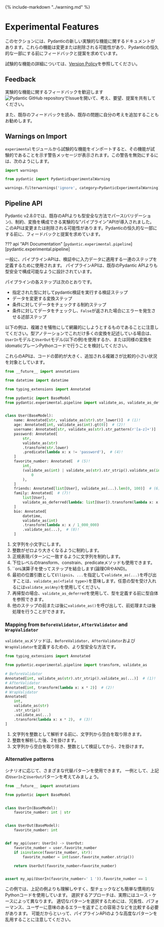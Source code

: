 {% include-markdown "../warning.md" %}

# Experimental Features

<!-- In this section you will find documentation for new, experimental features in Pydantic. These features are subject to change or removal, and we are looking for feedback and suggestions before making them a permanent part of Pydantic. -->
このセクションには、Pydanticの新しい実験的な機能に関するドキュメントがあります。これらの機能は変更または削除される可能性があり、Pydanticの恒久的な一部にする前にフィードバックと提案を求めています。

<!-- See our [Version Policy](../version-policy.md#experimental-features) for more information on experimental features. -->
試験的な機能の詳細については、[Version Policy](../version-policy.md#experimental-features)を参照してください。

## Feedback

<!-- We welcome feedback on experimental features! Please open an issue on the [Pydantic GitHub repository](https://github.com/pydantic/pydantic/issues/new/choose) to share your thoughts, requests, or suggestions. -->
実験的な機能に関するフィードバックを歓迎します![Pydantic GitHub repository](https://GitHub.com/pydantic/pydantic/issues/new/choose)でIssueを開いて、考え、要望、提案を共有してください。

<!-- We also encourage you to read through existing feedback and add your thoughts to existing issues. -->
また、既存のフィードバックを読み、既存の問題に自分の考えを追加することもお勧めします。

## Warnings on Import

<!-- When you import an experimental feature from the `experimental` module, you'll see a warning message that the feature is experimental. You can disable this warning with the following: -->
`experimental`モジュールから試験的な機能をインポートすると、その機能が試験的であることを示す警告メッセージが表示されます。この警告を無効にするには、次のようにします。

```python
import warnings

from pydantic import PydanticExperimentalWarning

warnings.filterwarnings('ignore', category=PydanticExperimentalWarning)
```

## Pipeline API

<!-- Pydantic v2.8.0 introduced an experimental "pipeline" API that allows composing of parsing (validation), constraints and transformations in a more type-safe manner than existing APIs.
This API is subject to change or removal, we are looking for feedback and suggestions before making it a permanent part of Pydantic. -->
Pydantic v2.8.0では、既存のAPIよりも型安全な方法でパース(バリデーション)、制約、変換を構成できる実験的な"パイプライン"APIが導入されました。
このAPIは変更または削除される可能性があります。Pydanticの恒久的な一部にする前に、フィードバックと提案を求めています。

??? api "API Documentation"
    [`pydantic.experimental.pipeline`][pydantic.experimental.pipeline]<br>

<!-- Generally, the pipeline API is used to define a sequence of steps to apply to incoming data during validation.
The pipeline API is designed to be more type-safe and composable than the existing Pydantic API. -->
一般に、パイプラインAPIは、検証中に入力データに適用する一連のステップを定義するために使用されます。
パイプラインAPIは、既存のPydantic APIよりも型安全で構成可能なように設計されています。

<!-- Each step in the pipeline can be: -->
パイプラインの各ステップは次のとおりです。

<!-- * A validation step that runs pydantic validation on the provided type
* A transformation step that modifies the data
* A constraint step that checks the data against a condition
* A predicate step that checks the data against a condition and raises an error if it returns `False` -->
* 指定された型に対してpydantic検証を実行する検証ステップ
* データを変更する変換ステップ
* 条件に対してデータをチェックする制約ステップ
* 条件に対してデータをチェックし、`False`が返された場合にエラーを発生させる述部ステップ

<!-- TODO: (@sydney-runkle) add more documentation once we solidify the API during the experimental phase -->

<!-- Note that the following example attempts to be exhaustive at the cost of complexity: if you find yourself writing this many transformations in type annotations you may want to consider having a `UserIn` and `UserOut` model (example below) or similar where you make the transformations via idomatic plain Python code. -->
以下の例は、複雑さを犠牲にして網羅的にしようとするものであることに注意してください。型アノテーションでこれだけ多くの変換を記述している場合は、`UserIn`モデルと`UserOut`モデル(以下の例)を使用するか、または同様の変換をidomaticプレーンPythonコードで行うことを検討してください。

<!-- These APIs are meant for situations where the code savings are significant and the added complexity is relatively small. -->
これらのAPIは、コードの節約が大きく、追加される複雑さが比較的小さい状況を対象としています。

```python
from __future__ import annotations

from datetime import datetime

from typing_extensions import Annotated

from pydantic import BaseModel
from pydantic.experimental.pipeline import validate_as, validate_as_deferred


class User(BaseModel):
    name: Annotated[str, validate_as(str).str_lower()]  # (1)!
    age: Annotated[int, validate_as(int).gt(0)]  # (2)!
    username: Annotated[str, validate_as(str).str_pattern(r'[a-z]+')]  # (3)!
    password: Annotated[
        str,
        validate_as(str)
        .transform(str.lower)
        .predicate(lambda x: x != 'password'),  # (4)!
    ]
    favorite_number: Annotated[  # (5)!
        int,
        (validate_as(int) | validate_as(str).str_strip().validate_as(int)).gt(
            0
        ),
    ]
    friends: Annotated[list[User], validate_as(...).len(0, 100)]  # (6)!
    family: Annotated[  # (7)!
        list[User],
        validate_as_deferred(lambda: list[User]).transform(lambda x: x[1:]),
    ]
    bio: Annotated[
        datetime,
        validate_as(int)
        .transform(lambda x: x / 1_000_000)
        .validate_as(...),  # (8)!
    ]
```

<!-- 1. Lowercase a string.
2. Constrain an integer to be greater than zero.
3. Constrain a string to match a regex pattern.
4. You can also use the lower level transform, constrain and predicate methods.
5. Use the `|` or `&` operators to combine steps (like a logical OR or AND).
6. Calling `validate_as(...)` with `Ellipsis`, `...` as the first positional argument implies `validate_as(<field type>)`. Use `validate_as(Any)` to accept any type.
7. For recursive types you can use `validate_as_deferred` to reference the type itself before it's defined.
8. You can call `validate_as()` before or after other steps to do pre or post processing. -->
1. 文字列を小文字にします。
2. 整数がゼロより大きくなるように制約します。
3. 正規表現パターンに一致するように文字列を制約します。
4. 下位レベルのtransform、constrain、predicateメソッドも使用できます。
5. ``or`&`演算子を使ってステップを結合します(論理ORやAND)。
6. 最初の位置引数として`Ellipsis`、`...`を指定して`validate_as(...)`を呼び出すことは、`validate_as(<field type>)`を意味します。任意の型を受け入れるには`validate_as(Any)`を使用してください。
7. 再帰型の場合、`validate_as_deferred`を使用して、型を定義する前に型自体を参照できます。
8. 他のステップの前または後に`validate_as()`を呼び出して、前処理または後処理を行うことができます。

### Mapping from `BeforeValidator`, `AfterValidator` and `WrapValidator`

<!-- The `validate_as` method is a more type-safe way to define `BeforeValidator`, `AfterValidator` and `WrapValidator`: -->
`validate_as`メソッドは、`BeforeValidator`、`AfterValidator`および`WrapValidator`を定義するための、より型安全な方法です。

```python
from typing_extensions import Annotated

from pydantic.experimental.pipeline import transform, validate_as

# BeforeValidator
Annotated[int, validate_as(str).str_strip().validate_as(...)]  # (1)!
# AfterValidator
Annotated[int, transform(lambda x: x * 2)]  # (2)!
# WrapValidator
Annotated[
    int,
    validate_as(str)
    .str_strip()
    .validate_as(...)
    .transform(lambda x: x * 2),  # (3)!
]
```

<!-- 1. Strip whitespace from a string before parsing it as an integer.
2. Multiply an integer by 2 after parsing it.
3. Strip whitespace from a string, validate it as an integer, then multiply it by 2. -->
1. 文字列を整数として解析する前に、文字列から空白を取り除きます。
2. 整数を解析した後、2を掛けます。
3. 文字列から空白を取り除き、整数として検証してから、2を掛けます。

### Alternative patterns

<!-- There are many alternative patterns to use depending on the scenario.
Just as an example, consider the `UserIn` and `UserOut` pattern mentioned above: -->
シナリオに応じて、さまざまな代替パターンを使用できます。
一例として、上記の`UserIn`と`UserOut`パターンを考えてみましょう。

```python
from __future__ import annotations

from pydantic import BaseModel


class UserIn(BaseModel):
    favorite_number: int | str


class UserOut(BaseModel):
    favorite_number: int


def my_api(user: UserIn) -> UserOut:
    favorite_number = user.favorite_number
    if isinstance(favorite_number, str):
        favorite_number = int(user.favorite_number.strip())

    return UserOut(favorite_number=favorite_number)


assert my_api(UserIn(favorite_number=' 1 ')).favorite_number == 1
```

<!-- This example uses plain idiomatic Python code that may be easier to understand, type-check, etc. than the examples above.
The approach you choose should really depend on your use case.
You will have to compare verbosity, performance, ease of returning meaningful errors to your users, etc. to choose the right pattern.
Just be mindful of abusing advanced patterns like the pipeline API just because you can. -->
この例では、上記の例よりも理解しやすく、型チェックなども簡単な慣用的なPythonコードを使用しています。
選択するアプローチは、実際にはユース・ケースによって異なります。
適切なパターンを選択するためには、冗長性、パフォーマンス、ユーザーに意味のあるエラーを返すことの容易さなどを比較する必要があります。
可能だからといって、パイプラインAPIのような高度なパターンを乱用することに注意してください。
